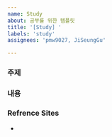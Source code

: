 ```yaml
---
name: Study
about: 공부를 위한 템플릿
title: '[Study] '
labels: 'study'
assignees: 'pmw9027, JiSeungGu'

---
```


### 주제

####

### 내용

### Refrence Sites
-
